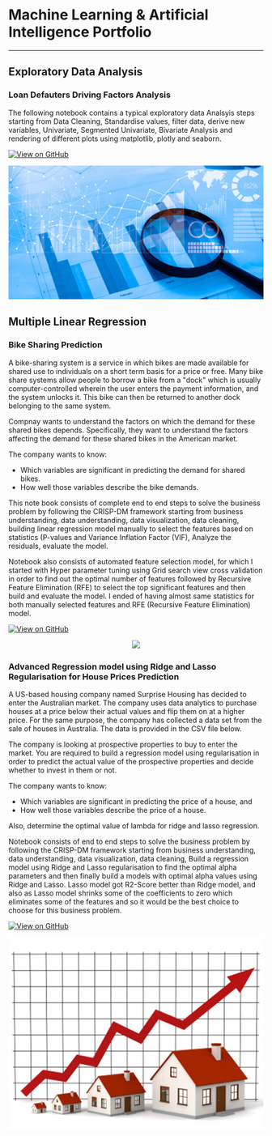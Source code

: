 # Machine Learning & Artificial Intelligence Portfolio
---
## Exploratory Data Analysis

### Loan Defauters Driving Factors Analysis

The following notebook contains a typical exploratory data Analsyis steps starting from Data Cleaning, Standardise values, filter data, derive new variables, Univariate, Segmented Univariate, Bivariate Analysis and rendering of different plots using matplotlib, plotly and seaborn.

[![View on GitHub](https://img.shields.io/badge/GitHub-View_on_GitHub-blue?logo=GitHub)](https://github.com/bhogasena/Loan_Default_Analysis)

<center><img src="assets/img/EDA.jpg"/></center>

## Multiple Linear Regression

### Bike Sharing Prediction

A bike-sharing system is a service in which bikes are made available for shared use to individuals on a short term basis for a price or free. Many bike share systems allow people to borrow a bike from a "dock" which is usually computer-controlled wherein the user enters the payment information, and the system unlocks it. This bike can then be returned to another dock belonging to the same system.

Compnay wants to understand the factors on which the demand for these shared bikes depends. Specifically, they want to understand the factors affecting the demand for these shared bikes in the American market.

The company wants to know:

* Which variables are significant in predicting the demand for shared bikes.
* How well those variables describe the bike demands.

This note book consists of complete end to end steps to solve the business problem by following the CRISP-DM framework starting from business understanding, data understanding, data visualization, data cleaning,  building linear regression model manually to select the features based on statistics (P-values and Variance Inflation Factor (VIF), Analyze the residuals, evaluate the model. 

Notebook also consists of automated feature selection model, for which I started with Hyper parameter tuning using Grid search view cross validation in order to find out the optimal number of features followed by Recursive Feature Elimination (RFE) to select the top significant features and then build and evaluate the model. 
I ended of having almost same statistics for both manually selected features and RFE (Recursive Feature Elimination) model.

[![View on GitHub](https://img.shields.io/badge/GitHub-View_on_GitHub-blue?logo=GitHub)](https://github.com/bhogasena/BikeSharingDemad)

<center><img src="assets/img/Bikes.jpg"/></center>

### Advanced Regression model using Ridge and Lasso Regularisation for House Prices Prediction

A US-based housing company named Surprise Housing has decided to enter the Australian market. The company uses data analytics to purchase houses at a price below their actual values and flip them on at a higher price. For the same purpose, the company has collected a data set from the sale of houses in Australia. The data is provided in the CSV file below.
 

The company is looking at prospective properties to buy to enter the market. You are required to build a regression model using regularisation in order to predict the actual value of the prospective properties and decide whether to invest in them or not.

The company wants to know:

*   Which variables are significant in predicting the price of a house, and
*   How well those variables describe the price of a house.

Also, determine the optimal value of lambda for ridge and lasso regression.

Notebook consists of end to end steps to solve the business problem by following the CRISP-DM framework starting from business understanding, data understanding, data visualization, data cleaning, Build a regression model using Ridge and Lasso regularisation to find the optimal alpha parameters and then finally build a models with optimal alpha values using Ridge and Lasso. Lasso model got R2-Score better than Ridge model, and also as Lasso model shrinks some of the coefficients to zero which eliminates some of the features and so it would be the best choice to choose for this business problem.

[![View on GitHub](https://img.shields.io/badge/GitHub-View_on_GitHub-blue?logo=GitHub)](https://github.com/bhogasena/House-Price-Prediction)

<center><img src="assets/img/house_price.jpg"/></center>

